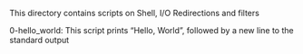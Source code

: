 This directory contains scripts on Shell, I/O Redirections and filters

0-hello_world: This script prints “Hello, World”, followed by a new line to the standard output
